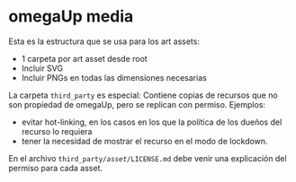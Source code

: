 # omegaUp media

Esta es la estructura que se usa para los art assets:

* 1 carpeta por art asset desde root
* Incluir SVG
* Incluir PNGs en todas las dimensiones necesarias

La carpeta `third_party` es especial: Contiene copias de recursos que no son
propiedad de omegaUp, pero se replican con permiso. Ejemplos:

* evitar hot-linking, en los casos en los que la política de los dueños del
  recurso lo requiera
* tener la necesidad de mostrar el recurso en el modo de lockdown.

En el archivo `third_party/`_`asset`_`/LICENSE.md` debe venir una explicación del
permiso para cada asset.
